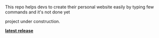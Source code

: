 This repo helps devs to create their personal website easily by typing few commands and it's not done yet

project under construction. 

[**latest release**](https://abdiza.tech)
